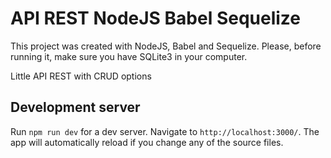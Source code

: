 # API REST NodeJS Babel Sequelize

This project was created with NodeJS, Babel and Sequelize. Please, before running it, make sure you have SQLite3 in your computer.

Little API REST with CRUD options

## Development server

Run `npm run dev` for a dev server. Navigate to `http://localhost:3000/`. The app will automatically reload if you change any of the source files.

